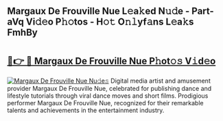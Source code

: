 ## Margaux De Frouville Nue L𝚎a𝚔ed N𝚞𝚍e - Part-aVq Vi𝚍𝚎o P𝚑𝚘tos - H𝚘𝚝 O𝚗𝚕yf𝚊ns L𝚎a𝚔s FmhBy

# <h2><a href="http://kf54d0.oniu.top/?m=Margaux+De+Frouville+Nue">🔗👉 🔴 Margaux De Frouville Nue P𝚑ot𝚘𝚜 V𝚒d𝚎o</a></h2>

[![Margaux De Frouville Nue Nu𝚍e𝚜](https://i.imgur.com/0qMVB7G.gif)](http://kf54d0.oniu.top/?m=Margaux+De+Frouville+Nue)
Digital media artist and amusement provider Margaux De Frouville Nue, celebrated for publishing dance and lifestyle tutorials through viral dance moves and short films. Prodigious performer Margaux De Frouville Nue, recognized for their remarkable talents and achievements in the entertainment industry.  
